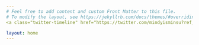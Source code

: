 ```yaml
---
# Feel free to add content and custom Front Matter to this file.
# To modify the layout, see https://jekyllrb.com/docs/themes/#overriding-theme-defaults
<a class="twitter-timeline" href="https://twitter.com/mindyisminsu?ref_src=twsrc%5Etfw">Tweets by mindyisminsu</a> <script async src="https://platform.twitter.com/widgets.js" charset="utf-8"></script>

layout: home
---
```

